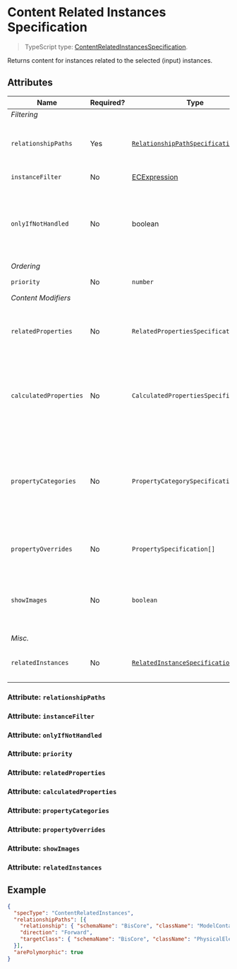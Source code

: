 # Content Related Instances Specification

> TypeScript type: [ContentRelatedInstancesSpecification]($presentation-common).

Returns content for instances related to the selected (input) instances.

## Attributes

| Name                   | Required? | Type                                                                                  | Default | Meaning                                                                                                                                                                                                                                                    |
| ---------------------- | --------- | ------------------------------------------------------------------------------------- | ------- | ---------------------------------------------------------------------------------------------------------------------------------------------------------------------------------------------------------------------------------------------------------- |
| *Filtering*            |
| `relationshipPaths`    | Yes       | [`RelationshipPathSpecification[]`](../Common-Rules/RelationshipPathSpecification.md) |         | List of [relationship path specifications](../Common-Rules/RelationshipPathSpecification.md) to follow when looking for related class instances.                                                                                                           |
| `instanceFilter`       | No        | [ECExpression](./ECExpressions.md#instance-filter)                                    | `""`    | Condition for filtering instances                                                                                                                                                                                                                          |
| `onlyIfNotHandled`     | No        | boolean                                                                               | `false` | Identifies whether we should ignore this specification if there is already an existing specification with higher `priority` that already provides content.                                                                                           |
| *Ordering*             |
| `priority`             | No        | `number`                                                                              | `1000`  | Changes the order of specifications.                                                                                                                                                                                                                       |
| *Content Modifiers*    |
| `relatedProperties`    | No        | `RelatedPropertiesSpecification[]`                                                    | `[]`    | Specifications of [related properties](./Terminology.md#related-properties) which are included in the generated content. *See [this page](./RelatedPropertiesSpecification.md) for more details*                                                           |
| `calculatedProperties` | No        | `CalculatedPropertiesSpecification[]`                                                 | `[]`    | Specifications of calculated properties whose values are generated using provided ECExpressions. *See [this page](./CalculatedPropertiesSpecification.md) for more details*                                                                                |
| `propertyCategories`   | No        | `PropertyCategorySpecification[]`                                                     | `[]`    | Specifications for custom categories. Simply defining the categories does nothing - they have to be referenced from `PropertySpecification` defined in `propertyOverrides` by `id`. *See [this page](./PropertyCategorySpecification.md) for more details* |
| `propertyOverrides`    | No        | `PropertySpecification[]`                                                             | `[]`    | Specifications for various property overrides. *See [this page](./PropertySpecification.md) for more details*                                                                                                                                              |
| `showImages`           | No        | `boolean`                                                                             | `false` | Should image IDs be calculated for the returned instances. When `true`, [ImageIdOverride](../customization/ImageIdOverride.md) rules get applied when creating content.                                                                                    |
| *Misc.*                |
| `relatedInstances`     | No        | [`RelatedInstanceSpecification[]`](../Common-Rules/RelatedInstanceSpecification.md)   | `[]`    | Specifications of [related instances](../Common-Rules/RelatedInstanceSpecification.md) that can be used in content creation.                                                                                                                               |

### Attribute: `relationshipPaths`
### Attribute: `instanceFilter`
### Attribute: `onlyIfNotHandled`
### Attribute: `priority`
### Attribute: `relatedProperties`
### Attribute: `calculatedProperties	`
### Attribute: `propertyCategories`
### Attribute: `propertyOverrides`
### Attribute: `showImages`
### Attribute: `relatedInstances`

## Example

```JSON
{
  "specType": "ContentRelatedInstances",
  "relationshipPaths": [{
    "relationship": { "schemaName": "BisCore", "className": "ModelContainsElements" },
    "direction": "Forward",
    "targetClass": { "schemaName": "BisCore", "className": "PhysicalElement" }
  }],
  "arePolymorphic": true
}
```

